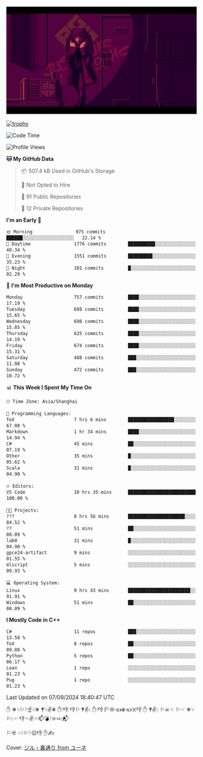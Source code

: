 ![](imgs/main.png)

[![trophy](https://github-profile-trophy.vercel.app/?username=NeilKleistGao&theme=dracula)](https://github.com/ryo-ma/github-profile-trophy)

<!--START_SECTION:waka-->
![Code Time](http://img.shields.io/badge/Code%20Time-1%2C304%20hrs%2050%20mins-blue)

![Profile Views](http://img.shields.io/badge/Profile%20Views-0-blue)

**🐱 My GitHub Data** 

> 📦 507.4 kB Used in GitHub's Storage 
 > 
> 🚫 Not Opted to Hire
 > 
> 📜 91 Public Repositories 
 > 
> 🔑 12 Private Repositories 
 > 
**I'm an Early 🐤** 

```text
🌞 Morning                975 commits         ██████░░░░░░░░░░░░░░░░░░░   22.14 % 
🌆 Daytime                1776 commits        ██████████░░░░░░░░░░░░░░░   40.34 % 
🌃 Evening                1551 commits        █████████░░░░░░░░░░░░░░░░   35.23 % 
🌙 Night                  101 commits         █░░░░░░░░░░░░░░░░░░░░░░░░   02.29 % 
```
📅 **I'm Most Productive on Monday** 

```text
Monday                   757 commits         ████░░░░░░░░░░░░░░░░░░░░░   17.19 % 
Tuesday                  689 commits         ████░░░░░░░░░░░░░░░░░░░░░   15.65 % 
Wednesday                698 commits         ████░░░░░░░░░░░░░░░░░░░░░   15.85 % 
Thursday                 625 commits         ████░░░░░░░░░░░░░░░░░░░░░   14.19 % 
Friday                   674 commits         ████░░░░░░░░░░░░░░░░░░░░░   15.31 % 
Saturday                 488 commits         ███░░░░░░░░░░░░░░░░░░░░░░   11.08 % 
Sunday                   472 commits         ███░░░░░░░░░░░░░░░░░░░░░░   10.72 % 
```


📊 **This Week I Spent My Time On** 

```text
🕑︎ Time Zone: Asia/Shanghai

💬 Programming Languages: 
TeX                      7 hrs 6 mins        █████████████████░░░░░░░░   67.08 % 
Markdown                 1 hr 34 mins        ████░░░░░░░░░░░░░░░░░░░░░   14.94 % 
C#                       45 mins             ██░░░░░░░░░░░░░░░░░░░░░░░   07.19 % 
Other                    35 mins             █░░░░░░░░░░░░░░░░░░░░░░░░   05.62 % 
Scala                    31 mins             █░░░░░░░░░░░░░░░░░░░░░░░░   04.90 % 

🔥 Editors: 
VS Code                  10 hrs 35 mins      █████████████████████████   100.00 % 

🐱‍💻 Projects: 
???                      8 hrs 56 mins       █████████████████████░░░░   84.52 % 
??                       51 mins             ██░░░░░░░░░░░░░░░░░░░░░░░   08.09 % 
lab0                     31 mins             █░░░░░░░░░░░░░░░░░░░░░░░░   04.90 % 
gpce24-artifact          9 mins              ░░░░░░░░░░░░░░░░░░░░░░░░░   01.55 % 
mlscript                 5 mins              ░░░░░░░░░░░░░░░░░░░░░░░░░   00.93 % 

💻 Operating System: 
Linux                    9 hrs 43 mins       ███████████████████████░░   91.91 % 
Windows                  51 mins             ██░░░░░░░░░░░░░░░░░░░░░░░   08.09 % 
```

**I Mostly Code in C++** 

```text
C#                       11 repos            ███░░░░░░░░░░░░░░░░░░░░░░   13.58 % 
TeX                      8 repos             ██░░░░░░░░░░░░░░░░░░░░░░░   09.88 % 
Python                   5 repos             ██░░░░░░░░░░░░░░░░░░░░░░░   06.17 % 
Lean                     1 repo              ░░░░░░░░░░░░░░░░░░░░░░░░░   01.23 % 
Pug                      1 repo              ░░░░░░░░░░░░░░░░░░░░░░░░░   01.23 % 
```




 Last Updated on 07/09/2024 18:40:47 UTC
<!--END_SECTION:waka-->

✋ ❄☟⚐🕆☝☟❄ 🕈☟✌❄ ✋🕯👎 👎⚐ 🕈✌💧 ✋🕯👎 🏱☼☜❄☜☠👎 ✋ 🕈✌💧 ⚐☠☜ ⚐☞ ❄☟⚐💧☜ 👎☜✌☞📫💣🕆❄☜💧📬

⚐☼ 💧☟⚐🕆☹👎 ✋✍

Cover: [ジル・裏通り from ユーネ](https://www.pixiv.net/artworks/62127066)

